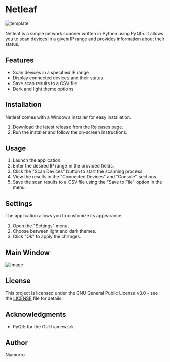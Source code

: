 # Netleaf

![template](https://github.com/Niamorro/Netleaf/assets/123011549/688d2ccf-62d6-47ac-b97a-6711bc9fc6c4)

Netleaf is a simple network scanner written in Python using PyQt5. It allows you to scan devices in a given IP range and provides information about their status.

## Features

- Scan devices in a specified IP range
- Display connected devices and their status
- Save scan results to a CSV file
- Dark and light theme options

## Installation

Netleaf comes with a Windows installer for easy installation.

1. Download the latest release from the [Releases](https://github.com/Niamorro/Netleaf/releases) page.
2. Run the installer and follow the on-screen instructions.

## Usage

1. Launch the application.
2. Enter the desired IP range in the provided fields.
3. Click the "Scan Devices" button to start the scanning process.
4. View the results in the "Connected Devices" and "Console" sections.
5. Save the scan results to a CSV file using the "Save to File" option in the menu.

## Settings

The application allows you to customize its appearance.

1. Open the "Settings" menu.
2. Choose between light and dark themes.
3. Click "Ok" to apply the changes.

## Main Window

![image](https://github.com/Niamorro/Netleaf/assets/123011549/f314d0c6-04f4-4e8f-ba34-332625518748)

## License

This project is licensed under the GNU General Public License v3.0 - see the [LICENSE](LICENSE) file for details.

## Acknowledgments

- PyQt5 for the GUI framework

## Author
Niamorro
